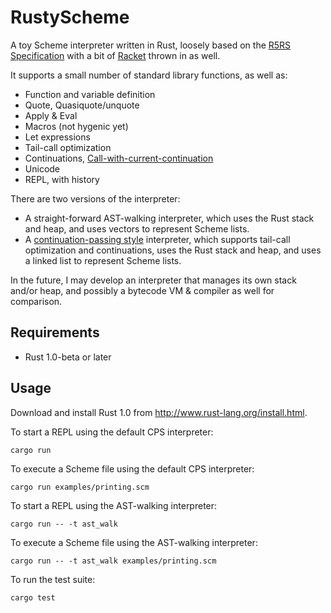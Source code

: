 RustyScheme
===========

A toy Scheme interpreter written in Rust, loosely based on the [R5RS Specification](http://www.schemers.org/Documents/Standards/R5RS/HTML/) with a bit of [Racket](http://docs.racket-lang.org/reference/index.html) thrown in as well.

It supports a small number of standard library functions, as well as:

* Function and variable definition
* Quote, Quasiquote/unquote
* Apply & Eval
* Macros (not hygenic yet)
* Let expressions
* Tail-call optimization
* Continuations, [Call-with-current-continuation](http://en.wikipedia.org/wiki/Call-with-current-continuation)
* Unicode
* REPL, with history

There are two versions of the interpreter:

* A straight-forward AST-walking interpreter, which uses the Rust stack and heap, and uses vectors to represent Scheme lists.
* A [continuation-passing style](http://en.wikipedia.org/wiki/Continuation-passing_style) interpreter, which supports tail-call optimization and continuations, uses the Rust stack and heap, and uses a linked list to represent Scheme lists.

In the future, I may develop an interpreter that manages its own stack and/or heap, and possibly a bytecode VM & compiler as well for comparison.

Requirements
------------

* Rust 1.0-beta or later

Usage
-----

Download and install Rust 1.0 from http://www.rust-lang.org/install.html.

To start a REPL using the default CPS interpreter:

    cargo run

To execute a Scheme file using the default CPS interpreter:

    cargo run examples/printing.scm

To start a REPL using the AST-walking interpreter:

    cargo run -- -t ast_walk

To execute a Scheme file using the AST-walking interpreter:

    cargo run -- -t ast_walk examples/printing.scm

To run the test suite:

    cargo test

